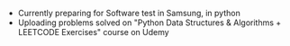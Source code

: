 - Currently preparing for Software test in Samsung, in python
- Uploading problems solved on "Python Data Structures & Algorithms + LEETCODE Exercises" course on Udemy
